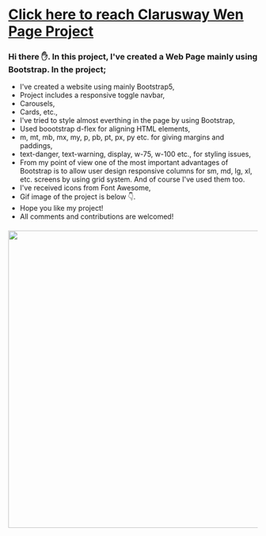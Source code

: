 # [Click here to reach Clarusway Wen Page Project](https://musatirgithub.github.io/ClaruswayPageBootstrap/index.html)
<h3>Hi there ✋. In this project, I've created a Web Page mainly using Bootstrap. In the project;</h3>
<ul>
  <li>I've created a website using mainly Bootstrap5,</li>
  <li>Project includes a responsive toggle navbar,</li>
  <li>Carousels,</li>
  <li>Cards, etc., </li>
  <li>I've tried to style almost everthing in the page by using Bootstrap,</li>
  <li>Used boootstrap d-flex for aligning HTML elements, </li>
  <li>m, mt, mb, mx, my, p, pb, pt, px, py etc. for giving margins and paddings,</li>
  <li>text-danger, text-warning, display, w-75, w-100 etc., for styling issues,</li>
  <li>From my point of view one of the most important advantages of Bootstrap is to allow user design responsive columns for sm, md, lg, xl, etc. screens by using grid system. And of course I've used them too. </li>
  <li>I've received icons from Font Awesome,</li>
  <li>Gif image of the project is below 👇. </li>
  <li>Hope you like my project!</li>
  <li>All comments and contributions are welcomed!</li>
</ul>  


<div class="pics" style="margin-top:20px">
  <img src="https://musatirgithub.github.io/ClaruswayPageBootstrap/ClaruswayPageBootstrap.gif" width="600px">
</div>
